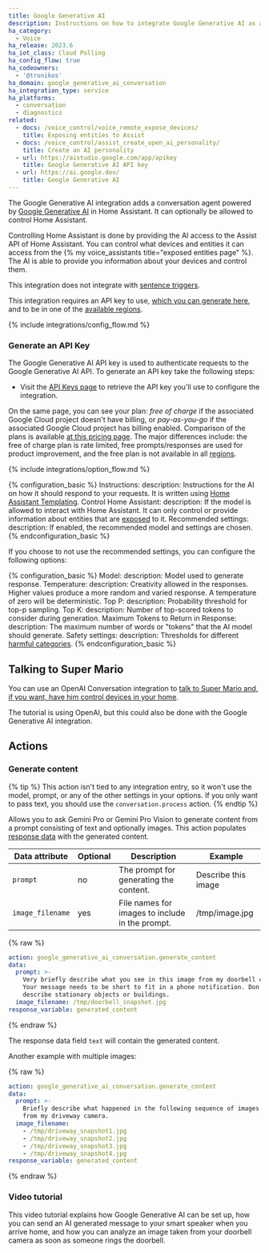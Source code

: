 ```yaml
---
title: Google Generative AI
description: Instructions on how to integrate Google Generative AI as a conversation agent
ha_category:
  - Voice
ha_release: 2023.6
ha_iot_class: Cloud Polling
ha_config_flow: true
ha_codeowners:
  - '@tronikos'
ha_domain: google_generative_ai_conversation
ha_integration_type: service
ha_platforms:
  - conversation
  - diagnostics
related:
  - docs: /voice_control/voice_remote_expose_devices/
    title: Exposing entities to Assist
  - docs: /voice_control/assist_create_open_ai_personality/
    title: Create an AI personality
  - url: https://aistudio.google.com/app/apikey
    title: Google Generative AI API key
  - url: https://ai.google.dev/
    title: Google Generative AI
---
```


The Google Generative AI integration adds a conversation agent powered by [Google Generative AI](https://ai.google.dev/) in Home Assistant. It can optionally be allowed to control Home Assistant.

Controlling Home Assistant is done by providing the AI access to the Assist API of Home Assistant. You can control what devices and entities it can access from the {% my voice_assistants title="exposed entities page" %}. The AI is able to provide you information about your devices and control them.

This integration does not integrate with [sentence triggers](/docs/automation/trigger/#sentence-trigger).

This integration requires an API key to use, [which you can generate here](https://aistudio.google.com/app/apikey), and to be in one of the [available regions](https://ai.google.dev/gemini-api/docs/available-regions).

{% include integrations/config_flow.md %}

### Generate an API Key

The Google Generative AI API key is used to authenticate requests to the Google Generative AI API. To generate an API key take the following steps:

- Visit the [API Keys page](https://aistudio.google.com/app/apikey) to retrieve the API key you'll use to configure the integration.

On the same page, you can see your plan: *free of charge* if the associated Google Cloud project doesn't have billing, or *pay-as-you-go* if the associated Google Cloud project has billing enabled.
Comparison of the plans is available [at this pricing page](https://ai.google.dev/pricing). The major differences include: the free of charge plan is rate limited, free prompts/responses are used for product improvement, and the free plan is not available in all [regions](https://ai.google.dev/gemini-api/docs/available-regions).

{% include integrations/option_flow.md %}

{% configuration_basic %}
Instructions:
  description: Instructions for the AI on how it should respond to your requests. It is written using [Home Assistant Templating](/docs/configuration/templating/).
Control Home Assistant:
  description: If the model is allowed to interact with Home Assistant. It can only control or provide information about entities that are [exposed](/voice_control/voice_remote_expose_devices/) to it.
Recommended settings:
  description: If enabled, the recommended model and settings are chosen.
{% endconfiguration_basic %}

If you choose to not use the recommended settings, you can configure the following options:

{% configuration_basic %}
Model:
  description: Model used to generate response.
Temperature:
  description: Creativity allowed in the responses. Higher values produce a more random and varied response. A temperature of zero will be deterministic.
Top P:
  description: Probability threshold for top-p sampling.
Top K:
  description: Number of top-scored tokens to consider during generation.
Maximum Tokens to Return in Response:
  description: The maximum number of words or "tokens" that the AI model should generate.
Safety settings:
  description: Thresholds for different [harmful categories](https://ai.google.dev/gemini-api/docs/safety-settings).
{% endconfiguration_basic %}

## Talking to Super Mario

You can use an OpenAI Conversation integration to [talk to Super Mario and, if you want, have him control devices in your home](/voice_control/assist_create_open_ai_personality/).

The tutorial is using OpenAI, but this could also be done with the Google Generative AI integration.

## Actions

### Generate content

{% tip %}
This action isn't tied to any integration entry, so it won't use the model, prompt, or any of the other settings in your options. If you only want to pass text, you should use the `conversation.process` action.
{% endtip %}

Allows you to ask Gemini Pro or Gemini Pro Vision to generate content from a prompt consisting of text and optionally images.
This action populates [response data](/docs/scripts/perform-actions#use-templates-to-handle-response-data) with the generated content.

| Data attribute | Optional | Description                                     | Example             |
| ---------------------- | -------- | ----------------------------------------------- | ------------------- |
| `prompt`               | no       | The prompt for generating the content.          | Describe this image |
| `image_filename`       | yes      | File names for images to include in the prompt. | /tmp/image.jpg      |

{% raw %}
```yaml
action: google_generative_ai_conversation.generate_content
data:
  prompt: >-
    Very briefly describe what you see in this image from my doorbell camera.
    Your message needs to be short to fit in a phone notification. Don't
    describe stationary objects or buildings.
  image_filename: /tmp/doorbell_snapshot.jpg
response_variable: generated_content
```
{% endraw %}

The response data field `text` will contain the generated content.

Another example with multiple images:

{% raw %}
```yaml
action: google_generative_ai_conversation.generate_content
data:
  prompt: >-
    Briefly describe what happened in the following sequence of images
    from my driveway camera.
  image_filename:
    - /tmp/driveway_snapshot1.jpg
    - /tmp/driveway_snapshot2.jpg
    - /tmp/driveway_snapshot3.jpg
    - /tmp/driveway_snapshot4.jpg
response_variable: generated_content
```
{% endraw %}

### Video tutorial

This video tutorial explains how Google Generative AI can be set up, how you can send an AI generated message to your smart speaker when you arrive home, and how you can analyze an image taken from your doorbell camera as soon as someone rings the doorbell.

<lite-youtube videoid="ivoYNd2vMR0" videotitle="AI in Home Assistant - A Complete Guide!" posterquality="maxresdefault"></lite-youtube>
